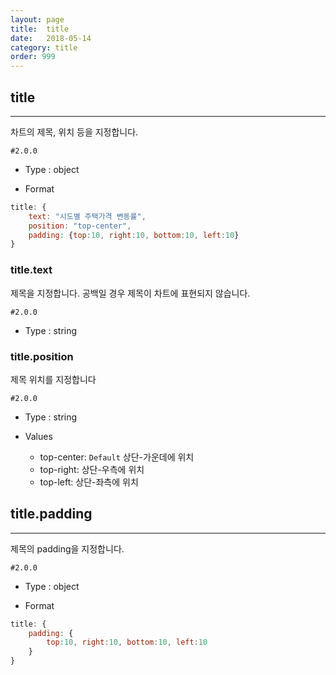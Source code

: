 ```yaml
---
layout: page
title:  title
date:   2018-05-14
category: title
order: 999
---
```


## title
---

차트의 제목, 위치 등을 지정합니다.


`#2.0.0`

* Type : object

* Format
```javascript
title: {
	text: "시도별 주택가격 변동률",
	position: "top-center",
	padding: {top:10, right:10, bottom:10, left:10}
}
```


### title.text

제목을 지정합니다. 공백일 경우 제목이 차트에 표현되지 않습니다.

`#2.0.0`

* Type : string


### title.position

제목 위치를 지정합니다

`#2.0.0`

* Type : string

* Values

	* top-center: `Default` 상단-가운데에 위치
	* top-right: 상단-우측에 위치
	* top-left: 상단-좌측에 위치

## title.padding
---

제목의 padding을 지정합니다.

`#2.0.0`

* Type : object

* Format
```javascript
title: {
	padding: { 
		top:10, right:10, bottom:10, left:10
	}
}
```

